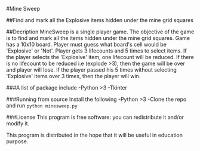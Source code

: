 #Mine Sweep

##Find and mark all the Explosive items hidden under the mine grid squares

##Decription
MineSweep is a single player game. The objective of the game is to find and mark all the items hidden under the mine grid squares. Game has a 10x10 board. Player must guess what board's cell would be 'Explosive' or 'Not'. Player gets 3 lifecounts and 5 times to select items. If the player selects the 'Explosive' item, one lifecount will be reduced. If there is no lifecount to be reduced i.e (explode >3), then the game will be over and player will lose. If the player passed his 5 times without selecting 'Explosive' items over 3 times, then the player will win.

###A list of package include
-Python >3
-Tkinter

###Running from source
Install the following
-Python >3 
-Clone the repo and run ```python minesweep.py```

###License
This program is free software: you can redistribute it and/or modify it.

This program is distributed in the hope that it will be useful in education purpose.